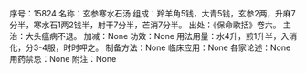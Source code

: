 序号：15824
名称：玄参寒水石汤
组成：羚羊角5钱，大青5钱，玄参2两，升麻7分半，寒水石1两2钱半，射干7分半，芒消7分半。
出处：《保命歌括》卷六。
主治：大头瘟病不退。
加减：None
功效：None
用法用量：水4升，煎1升半，入消化，分3-4服，时时呷之。
制备方法：None
临床应用：None
各家论述：None
用药禁忌：None
附注：None
